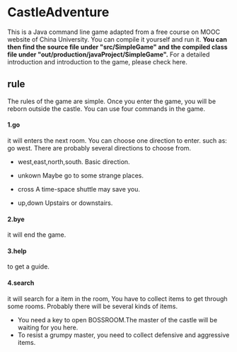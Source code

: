 # CastleAdventure
This is a Java command line game adapted from a free course on MOOC website of China University. 
You can compile it yourself and run it. 
**You can then find the source file under "src/SimpleGame" and the compiled class file under "out/production/javaProject/SimpleGame".**
For a detailed introduction and introduction to the game, please check here.


## rule
The rules of the game are simple. Once you enter the game, you will be reborn outside the castle.
You can use four commands in the game.

#### 1.go
it will enters the next room. 
You can choose one direction to enter. 
such as: go west.
There are probably several directions to choose from.
- west,east,north,south.
Basic direction.

- unkown
Maybe go to some strange places.

- cross
A time-space shuttle may save you.

- up,down
Upstairs or downstairs.


#### 2.bye 
it will end the game.

#### 3.help 
to get a guide.

#### 4.search 
it will search for a item in the room, You have to collect items to get through some rooms.
Probably there will be several kinds of items.

- You need a key to open BOSSROOM.The master of the castle will be waiting for you here.
- To resist a grumpy master, you need to collect defensive and aggressive items.
